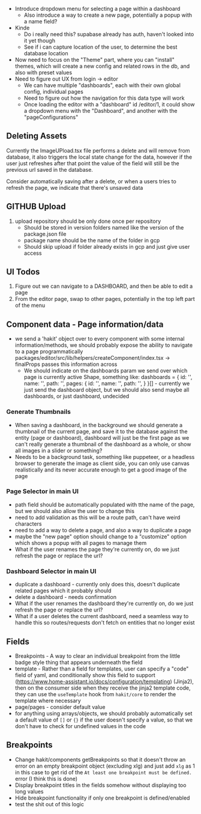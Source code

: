 - Introduce dropdown menu for selecting a page within a dashboard
   - Also introduce a way to create a new page, potentially a popup with a name field?
- Kinde
  - Do i really need this? supabase already has auth, haven't looked into it yet though
  - See if i can capture location of the user, to determine the best database location
- Now need to focus on the "Theme" part, where you can "install" themes, which will create a new config and related rows in the db, and also with preset values
- Need to figure out UX from login -> editor
  - We can have multiple "dashboards", each with their own global config, individual pages
  - Need to figure out how the navigation for this data type will work
  - Once loading the editor with a "dashboard" id /editor/1, it could show a dropdown menu with the "Dashboard", and another with the "pageConfigurations"

## Deleting Assets
Currently the ImageUPload.tsx file performs a delete and will remove from database, it also triggers the local state change for the data, however if the user just refreshes after that point the value of the field will still be the previous url saved in the database.

Consider automatically saving after a delete, or when a users tries to refresh the page, we indicate that there's unsaved data

## GITHUB Upload

1. upload repository should be only done once per repository
    - Should be stored in version folders named like the version of the package.json file
    - package name should be the name of the folder in gcp
    - Should skip upload if folder already exists in gcp and just give user access


## UI Todos

1. Figure out we can navigate to a DASHBOARD, and then be able to edit a page
2. From the editor page, swap to other pages, potentially in the top left part of the menu

## Component data - Page information/data
- we send a 'hakit' object over to every component with some internal information/methods, we should probably expose the ability to navigate to a page programmatically
    packages/editor/src/lib/helpers/createComponent/index.tsx -> finalProps passes this information across
  - We should indicate on the dashboards param we send over which page is currently active
  Shape, something like:
  dashboards = {
    id: '',
    name: '',
    path: '',
    pages: {
      id: '',
      name: '',
      path: '',
    }
  }[] - currently we just send the dashboard object, but we should also send maybe all dashboards, or just dashboard, undecided

### Generate Thumbnails
- When saving a dashboard, in the background we should generate a thumbnail of the current page, and save it to the database against the entity (page or dashboard), dashboard will just be the first page as we can't really generate a thumbnail of the dashboard as a whole, or show all images in a slider or something?
- Needs to be a background task, something like puppeteer, or a headless browser to generate the image as client side, you can only use canvas realistically and its never accurate enough to get a good image of the page

### Page Selector in main UI
- path field should be automatically populated with tthe name of the page, but we should also allow the user to change this
- need to add validation as this will be a route path, can't have weird characters
- need to add a way to delete a page, and also a way to duplicate a page
- maybe the "new page" option should change to a "customize" option which shows a popup with all pages to manage them
- What if the user renames the page they're currently on, do we just refresh the page or replace the url?

### Dashboard Selector in main UI
- duplicate a dashboard - currently only does this, doesn't duplicate related pages which it probably should
- delete a dashboard - needs confirmation
- What if the user renames the dashboard they're currently on, do we just refresh the page or replace the url?
- What if a user deletes the current dashboard, need a seamless way to handle this so routes/requests don't fetch on entities that no longer exist

## Fields
- Breakpoints - A way to clear an individual breakpoint from the little badge style thing that appears underneath the field
- template - Rather than a field for templates, user can specify a "code" field of yaml, and conditionally show this field to support (https://www.home-assistant.io/docs/configuration/templating) (Jinja2), then on the consumer side when they receive the jinja2 template code, they can use the `useTemplate` hook from `hakit/core` to render the template where necessary
- page/pages - consider default value
- for anything using arrays/objects, we should probably automatically set a default value of `[]` or `{}` if the user doesn't specify a value, so that we don't have to check for undefined values in the code

## Breakpoints
- Change hakit/components getBreakpoints so that it doesn't throw an error on an empty breakpoint object (excluding xlg) and just add `xlg` as 1 in this case to get rid of the `At least one breakpoint must be defined.` error (I think this is done)
- Display breakpoint titles in the fields somehow without displaying too long values
- Hide breakpoint functionality if only one breakpoint is defined/enabled
- test the shit out of this logic